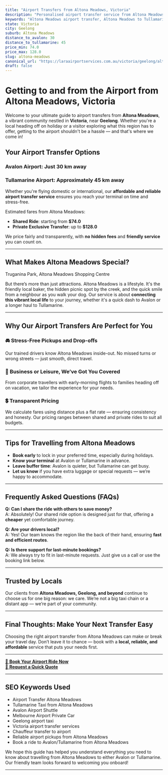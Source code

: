 ```yaml
---
title: "Airport Transfers from Altona Meadows, Victoria"
description: "Personalised airport transfer service from Altona Meadows to Avalon and Tullamarine airports. Enjoy a smooth, affordable ride with us!"
keywords: "Altona Meadows airport transfer, Altona Meadows to Tullamarine, Altona Meadows to Avalon, airport taxi Altona Meadows, private airport transfer Altona Meadows, shared ride Altona Meadows, Altona Meadows transfers, airport shuttle Altona Meadows, book Altona Meadows airport taxi, affordable Altona Meadows airport transfer, Altona Meadows airport transfer service, airport transfer Geelong, airport transfer Melbourne, Melbourne airport taxi, airport transfers Victoria, Tullamarine airport shuttle, Avalon airport transfers, Melbourne private transfer, airport transport services Melbourne"
state: Victoria
city: Geelong
suburb: Altona Meadows
distance_to_avalon: 30
distance_to_tullamarine: 45
price_min: 74.0
price_max: 128.0
slug: altona-meadows
canonical_url: "https://laraairportservices.com.au/victoria/geelong/altona-meadows/"
draft: false
---
```


# Getting to and from the Airport from Altona Meadows, Victoria

Welcome to your ultimate guide to airport transfers from **Altona Meadows**, a vibrant community nestled in **Victoria**, near **Geelong**. Whether you're a local heading off on holiday or a visitor exploring what this region has to offer, getting to the airport shouldn't be a hassle — and that's where we come in!

## Your Airport Transfer Options

### Avalon Airport: Just 30 km away  
### Tullamarine Airport: Approximately 45 km away

Whether you're flying domestic or international, our **affordable and reliable airport transfer service** ensures you reach your terminal on time and stress-free.

Estimated fares from Altona Meadows:
- **Shared Ride**: starting from **$74.0**
- **Private Exclusive Transfer**: up to **$128.0**

We price fairly and transparently, with **no hidden fees** and **friendly service** you can count on.

---

## What Makes Altona Meadows Special?

Truganina Park, Altona Meadows Shopping Centre

But there’s more than just attractions. Altona Meadows is a lifestyle. It's the friendly local baker, the hidden picnic spot by the creek, and the quick smile from a neighbour as you walk your dog. Our service is about **connecting this vibrant local life** to your journey, whether it's a quick dash to Avalon or a longer haul to Tullamarine.

---

## Why Our Airport Transfers Are Perfect for You

### 🚘 Stress-Free Pickups and Drop-offs
Our trained drivers know Altona Meadows inside-out. No missed turns or wrong streets — just smooth, direct travel.

### 💼 Business or Leisure, We’ve Got You Covered
From corporate travellers with early-morning flights to families heading off on vacation, we tailor the experience for your needs.

### 💲 Transparent Pricing
We calculate fares using distance plus a flat rate — ensuring consistency and honesty. Our pricing ranges between shared and private rides to suit all budgets.

---

## Tips for Travelling from Altona Meadows

- **Book early** to lock in your preferred time, especially during holidays.
- **Know your terminal** at Avalon or Tullamarine in advance.
- **Leave buffer time**: Avalon is quieter, but Tullamarine can get busy.
- **Let us know** if you have extra luggage or special requests — we’re happy to accommodate.

---

## Frequently Asked Questions (FAQs)

**Q: Can I share the ride with others to save money?**  
A: Absolutely! Our shared ride option is designed just for that, offering a **cheaper** yet comfortable journey.

**Q: Are your drivers local?**  
A: Yes! Our team knows the region like the back of their hand, ensuring **fast and efficient routes**.

**Q: Is there support for last-minute bookings?**  
A: We always try to fit in last-minute requests. Just give us a call or use the booking link below.

---

## Trusted by Locals

Our clients from **Altona Meadows, Geelong, and beyond** continue to choose us for one big reason: we care. We’re not a big taxi chain or a distant app — we’re part of your community.

---

## Final Thoughts: Make Your Next Transfer Easy

Choosing the right airport transfer from Altona Meadows can make or break your travel day. Don’t leave it to chance — book with a **local, reliable, and affordable** service that puts your needs first.

---

[📅 **Book Your Airport Ride Now**](https://laraairportservices.square.site/s/appointments)  
[📧 **Request a Quick Quote**](https://laraairportservices.square.site/contact-us)

---

## SEO Keywords Used
- Airport Transfer Altona Meadows
- Tullamarine Taxi from Altona Meadows
- Avalon Airport Shuttle
- Melbourne Airport Private Car
- Geelong airport taxi
- Victoria airport transfer services
- Chauffeur transfer to airport
- Reliable airport pickups from Altona Meadows
- Book a ride to Avalon/Tullamarine from Altona Meadows

We hope this guide has helped you understand everything you need to know about travelling from Altona Meadows to either Avalon or Tullamarine. Our friendly team looks forward to welcoming you onboard!

---
